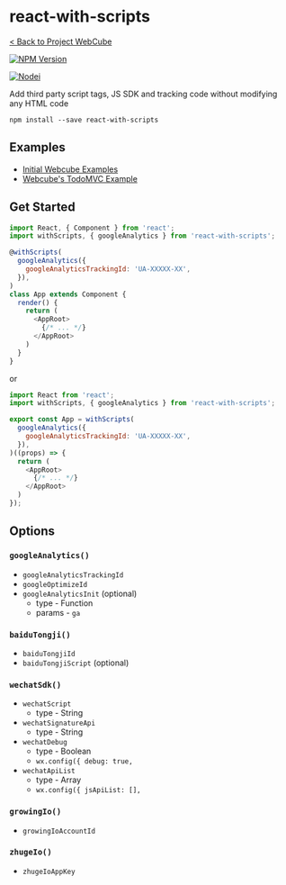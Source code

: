# react-with-scripts

[< Back to Project WebCube](https://github.com/dexteryy/Project-WebCube/)

[![NPM Version][npm-image]][npm-url]
<!-- [![Build Status][travis-image]][travis-url]
[![Dependencies Status][dep-image]][dep-url] -->

[![Nodei][nodei-image]][npm-url]

[npm-image]: https://img.shields.io/npm/v/react-with-scripts.svg
[nodei-image]: https://nodei.co/npm/react-with-scripts.png?downloads=true
[npm-url]: https://npmjs.org/package/react-with-scripts
<!--
[travis-image]: https://img.shields.io/travis/dexteryy/react-with-scripts/master.svg
[travis-url]: https://travis-ci.org/dexteryy/react-with-scripts
[dep-image]: https://david-dm.org/dexteryy/react-with-scripts.svg
[dep-url]: https://david-dm.org/dexteryy/react-with-scripts
-->

Add third party script tags, JS SDK and tracking code without modifying any HTML code

```
npm install --save react-with-scripts
```


## Examples

* [Initial Webcube Examples](https://github.com/dexteryy/Project-WebCube/tree/master/examples/webcube-initial-structure)
* [Webcube's TodoMVC Example](./examples/webcube-todo-app/)

## Get Started

```js
import React, { Component } from 'react';
import withScripts, { googleAnalytics } from 'react-with-scripts';

@withScripts(
  googleAnalytics({
    googleAnalyticsTrackingId: 'UA-XXXXX-XX',
  }),
)
class App extends Component {
  render() {
    return (
      <AppRoot>
        {/* ... */}
      </AppRoot>
    )
  }
}
```

or

```js
import React from 'react';
import withScripts, { googleAnalytics } from 'react-with-scripts';

export const App = withScripts(
  googleAnalytics({
    googleAnalyticsTrackingId: 'UA-XXXXX-XX',
  }),
)((props) => {
  return (
    <AppRoot>
      {/* ... */}
    </AppRoot>
  )
});
```

## Options

### `googleAnalytics()`

* `googleAnalyticsTrackingId`
* `googleOptimizeId`
* `googleAnalyticsInit` (optional)
  * type - Function
  * params - `ga`

### `baiduTongji()`

* `baiduTongjiId`
* `baiduTongjiScript` (optional)

### `wechatSdk()`

* `wechatScript`
  * type - String
* `wechatSignatureApi`
  * type - String
* `wechatDebug`
  * type - Boolean
  * `wx.config({ debug: true,`
* `wechatApiList`
  * type - Array
  * `wx.config({ jsApiList: [],`

### `growingIo()`

* `growingIoAccountId`

### `zhugeIo()`

* `zhugeIoAppKey`
